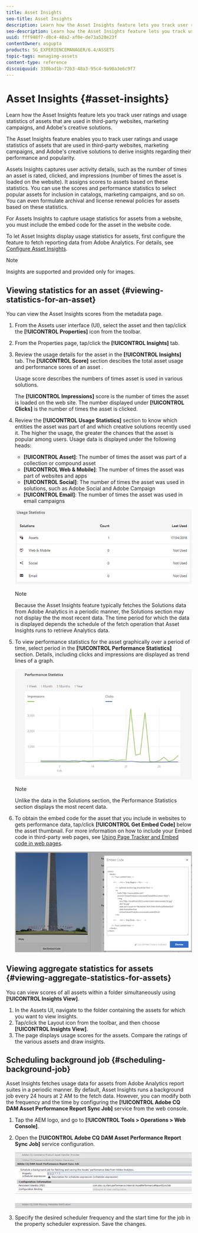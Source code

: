 ```yaml
---
title: Asset Insights
seo-title: Asset Insights
description: Learn how the Asset Insights feature lets you track user ratings and usage statistics of assets that are used in third-party websites, marketing campaigns, and Adobe's creative solutions.
seo-description: Learn how the Asset Insights feature lets you track user ratings and usage statistics of assets that are used in third-party websites, marketing campaigns, and Adobe's creative solutions. Derive insights regarding asset performance and popularity.
uuid: fff948f7-d8c4-40a2-af0e-de73a528e23f
contentOwner: asgupta
products: SG_EXPERIENCEMANAGER/6.4/ASSETS
topic-tags: managing-assets
content-type: reference
discoiquuid: 330bad1b-72b3-48a3-95c4-9a90a3e6c9f7
---
```


# Asset Insights {#asset-insights}

Learn how the Asset Insights feature lets you track user ratings and usage statistics of assets that are used in third-party websites, marketing campaigns, and Adobe's creative solutions.

The Asset Insights feature enables you to track user ratings and usage statistics of assets that are used in third-party websites, marketing campaigns, and Adobe's creative solutions to derive insights regarding their performance and popularity.

Assets Insights captures user activity details, such as the number of times an asset is rated, clicked, and impressions (number of times the asset is loaded on the website). It assigns scores to assets based on these statistics. You can use the scores and performance statistics to select popular assets for inclusion in catalogs, marketing campaigns, and so on. You can even formulate archival and license renewal policies for assets based on these statistics.

For Assets Insights to capture usage statistics for assets from a website, you must include the embed code for the asset in the website code.

To let Asset Insights display usage statistics for assets, first configure the feature to fetch reporting data from Adobe Analytics. For details, see [Configure Asset Insights](touch-ui-configuring-asset-insights.md).

>[!NOTE]
>
>Insights are supported and provided only for images.

## Viewing statistics for an asset {#viewing-statistics-for-an-asset}

You can view the Asset Insights scores from the metadata page.

1. From the Assets user interface (UI), select the asset and then tap/click the **[!UICONTROL Properties]** icon from the toolbar.
1. From the Properties page, tap/click the **[!UICONTROL Insights]** tab.
1. Review the usage details for the asset in the **[!UICONTROL Insights]** tab. The **[!UICONTROL Score]** section descibes the total asset usage and performance sores of an asset .

   Usage score describes the numbers of times asset is used in various solutions.

   The **[!UICONTROL Impressions]** score is the number of times the asset is loaded on the web site. The number displayed under **[!UICONTROL Clicks]** is the number of times the asset is clicked.

1. Review the **[!UICONTROL Usage Statistics]** section to know which entities the asset was part of and which creative solutions recently used it. The higher the usage, the greater the chances that the asset is popular among users. Usage data is displayed under the following heads:

    * **[!UICONTROL Asset]**: The number of times the asset was part of a collection or compound asset
    * **[!UICONTROL Web & Mobile]**: The number of times the asset was part of websites and apps
    * **[!UICONTROL Social]**: The number of times the asset was used in solutions, such as Adobe Social and Adobe Campaign
    * **[!UICONTROL Email]**: The number of times the asset was used in email campaigns

   ![usage_statistics](assets/usage_statistics.png)

   >[!NOTE]
   >
   >Because the Asset Insights feature typically fetches the Solutions data from Adobe Analytics in a periodic manner, the Solutions section may not display the the most recent data. The time period for which the data is displayed depends the schedule of the fetch operation that Asset Insights runs to retrieve Analytics data.

1. To view performance statistics for the asset graphically over a period of time, select period in the **[!UICONTROL Performance Statistics]** section. Details, including clicks and impressions are displayed as trend lines of a graph. 

   ![chlimage_1-3](assets/chlimage_1-3.jpeg)

   >[!NOTE]
   >
   >Unlike the data in the Solutions section, the Performance Statistics section displays the most recent data.

1. To obtain the embed code for the asset that you include in websites to gets performance data, tap/click **[!UICONTROL Get Embed Code]** below the asset thumbnail. For more information on how to include your Embed code in third-party web pages, see [Using Page Tracker and Embed code in web pages](touch-ui-using-page-tracker.md).

   ![chlimage_1-303](assets/chlimage_1-303.png)

## Viewing aggregate statistics for assets {#viewing-aggregate-statistics-for-assets}

You can view scores of all assets within a folder simultaneously using **[!UICONTROL Insights View]**.

1. In the Assets UI, navigate to the folder containing the assets for which you want to view insights.
1. Tap/click the Layout icon from the toolbar, and then choose **[!UICONTROL Insights View]**.
1. The page displays usage scores for the assets. Compare the ratings of the various assets and draw insights.

## Scheduling background job {#scheduling-background-job}

Asset Insights fetches usage data for assets from Adobe Analytics report suites in a periodic manner. By default, Asset Insights runs a background job every 24 hours at 2 AM to the fetch data. However, you can modify both the frequency and the time by configuring the **[!UICONTROL Adobe CQ DAM Asset Performance Report Sync Job]** service from the web console.

1. Tap the AEM logo, and go to **[!UICONTROL Tools &gt; Operations &gt; Web Console]**.
1. Open the **[!UICONTROL Adobe CQ DAM Asset Performance Report Sync Job]** service configuration.

   ![chlimage_1-304](assets/chlimage_1-304.png)

1. Specify the desired scheduler frequency and the start time for the job in the property scheduler expression. Save the changes.

